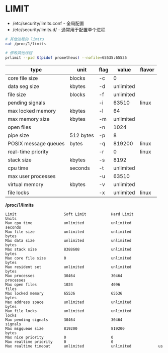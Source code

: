 # LIMIT

* /etc/security/limits.conf - 全局配置
* /etc/security/limits.d/ - 通常用于配置单个进程

```bash
# 其他进程的 limits
cat /proc/1/limits

# 修改其他线程
prlimit --pid $(pidof prometheus) --nofile=65535:65535
```

| type                 | unit      | flag | value     | flavor |
| -------------------- | --------- | ---- | --------- | ------ |
| core file size       | blocks    | -c   | 0         |
| data seg size        | kbytes    | -d   | unlimited |
| file size            | blocks    | -f   | unlimited |
| pending signals      |           | -i   | 63510     | linux  |
| max locked memory    | kbytes    | -l   | 64        |
| max memory size      | kbytes    | -m   | unlimited |
| open files           |           | -n   | 1024      |
| pipe size            | 512 bytes | -p   | 8         |
| POSIX message queues | bytes     | -q   | 819200    | linux  |
| real-time priority   |           | -r   | 0         | linux  |
| stack size           | kbytes    | -s   | 8192      |
| cpu time             | seconds   | -t   | unlimited |
| max user processes   |           | -u   | 63510     |        |
| virtual memory       | kbytes    | -v   | unlimited |
| file locks           |           | -x   | unlimited | linux  |

**/proc/1/limits**

```
Limit                     Soft Limit           Hard Limit           Units
Max cpu time              unlimited            unlimited            seconds
Max file size             unlimited            unlimited            bytes
Max data size             unlimited            unlimited            bytes
Max stack size            8388608              unlimited            bytes
Max core file size        0                    unlimited            bytes
Max resident set          unlimited            unlimited            bytes
Max processes             30464                30464                processes
Max open files            1024                 4096                 files
Max locked memory         65536                65536                bytes
Max address space         unlimited            unlimited            bytes
Max file locks            unlimited            unlimited            locks
Max pending signals       30464                30464                signals
Max msgqueue size         819200               819200               bytes
Max nice priority         0                    0
Max realtime priority     0                    0
Max realtime timeout      unlimited            unlimited            us
```
